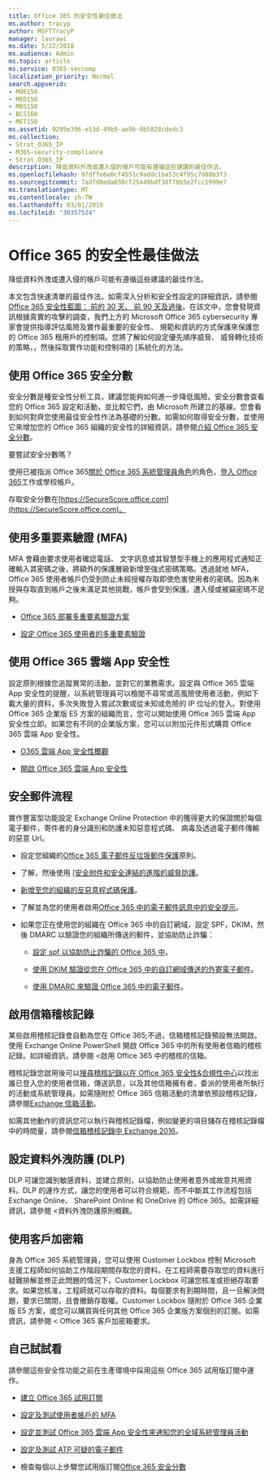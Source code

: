 ```yaml
---
title: Office 365 的安全性最佳做法
ms.author: tracyp
author: MSFTTracyP
manager: laurawi
ms.date: 5/22/2018
ms.audience: Admin
ms.topic: article
ms.service: O365-seccomp
localization_priority: Normal
search.appverid:
- MOE150
- MED150
- MBS150
- BCS160
- MET150
ms.assetid: 9295e396-e53d-49b9-ae9b-0b5828cdedc3
ms.collection:
- Strat_O365_IP
- M365-security-compliance
- Strat_O365_IP
description: 降低資料外洩或遭入侵的帳戶可能有遵循這些建議的最佳作法。
ms.openlocfilehash: 97dffe6e0cf4551c9addc1ba53c4f95c7d88b3f3
ms.sourcegitcommit: 7adfd8eda038cf25449bdf3df78b5e2fcc1999e7
ms.translationtype: MT
ms.contentlocale: zh-TW
ms.lasthandoff: 03/01/2019
ms.locfileid: "30357524"
---
```

# <a name="security-best-practices-for-office-365"></a>Office 365 的安全性最佳做法

降低資料外洩或遭入侵的帳戶可能有遵循這些建議的最佳作法。
  
本文包含快速清單的最佳作法。如需深入分析和安全性設定的詳細資訊，請參閱[Office 365 安全性藍圖： 前的 30 天、 前 90 天及過後](security-roadmap.md)。在該文中，您會發現資訊根據真實的攻擊的調查，我們上方的 Microsoft Office 365 cybersecurity 專家會提供指導評估風險及實作最重要的安全性、 規範和資訊的方式保護來保護您的 Office 365 租用戶的控制項。您將了解如何設定優先順序威脅、 威脅轉化技術的策略，，然後採取實作功能和控制項的 [系統化的方法。
  
## <a name="use-office-365-secure-score"></a>使用 Office 365 安全分數

安全分數是種安全性分析工具，建議您能夠如何進一步降低風險。安全分數會查看您的 Office 365 設定和活動，並比較它們，由 Microsoft 所建立的基線。您會看到如何對齊您使用最佳安全性作法為基礎的分數。如需如何取得安全分數，並使用它來增加您的 Office 365 組織的安全性的詳細資訊，請參閱[介紹 Office 365 安全分數](office-365-secure-score.md)。
  
要嘗試安全分數嗎？
  
使用已被指派 Office 365[關於 Office 365 系統管理員角色](https://support.office.com/article/da585eea-f576-4f55-a1e0-87090b6aaa9d)的角色，[登入 Office 365](https://www.office.com/signin)工作或學校帳戶。
  
存取安全分數在[https://SecureScore.office.com](https://SecureScore.office.com)。
  
## <a name="use-multi-factor-authentication-mfa"></a>使用多重要素驗證 (MFA)

MFA 會藉由要求使用者確認電話、 文字訊息或其智慧型手機上的應用程式通知正確輸入其密碼之後，將額外的保護層級新增至強式密碼策略。透過就地 MFA，Office 365 使用者帳戶仍受到防止未經授權存取即使危害使用者的密碼。因為未授與存取直到帳戶之後未滿足其他挑戰，帳戶會受到保護。遭入侵或被竊密碼不足夠。
  
- [Office 365 部署多重要素驗證方案](https://support.office.com/article/043807b2-21db-4d5c-b430-c8a6dee0e6ba)

- [設定 Office 365 使用者的多重要素驗證](https://support.office.com/article/8f0454b2-f51a-4d9c-bcde-2c48e41621c6)

## <a name="use-office-365-cloud-app-security"></a>使用 Office 365 雲端 App 安全性

設定原則根據您追蹤異常的活動，並對它的業務需求。設定與 Office 365 雲端 App 安全性的提醒，以系統管理員可以檢閱不尋常或高風險使用者活動，例如下載大量的資料，多次失敗登入嘗試次數或從未知或危險的 IP 位址的登入。對使用 Office 365 企業版 E5 方案的組織而言，您可以開始使用 Office 365 雲端 App 安全性立即。如果您有不同的企業版方案，您可以以附加元件形式購買 Office 365 雲端 App 安全性。
  
- [O365 雲端 App 安全性概觀](office-365-cas-overview.md)

- [開啟 Office 365 雲端 App 安全性](turn-on-office-365-cas.md)

## <a name="secure-mail-flow"></a>安全郵件流程

實作豐富型功能設定 Exchange Online Protection 中的獲得更大的保證關於每個電子郵件，寄件者的身分識別和防護未知惡意程式碼、 病毒及透過電子郵件傳輸的惡意 Url。
  
- 設定您組織的[Office 365 電子郵件反垃圾郵件保護](anti-spam-protection.md)原則。

- 了解，然後使用 [[安全附件和安全連結的進階的威脅防護](https://technet.microsoft.com/library/mt148491.aspx)。

- [新增至您的組織的反惡意程式碼保護](https://technet.microsoft.com/en-us/library/jj200669%28v=exchg.150%29.aspx)。

- 了解並為您的使用者啟用[Office 365 中的電子郵件訊息中的安全提示](safety-tips-in-office-365.md)。

- 如果您正在使用您的組織在 Office 365 中的自訂網域，設定 SPF，DKIM，然後 DMARC 以驗證您的組織所傳送的郵件，並協助防止詐騙：

  - [設定 spf 以協助防止詐騙的 Office 365 中](https://docs.microsoft.com/office365/SecurityCompliance/set-up-spf-in-office-365-to-help-prevent-spoofing)。

  - [使用 DKIM 驗證從您在 Office 365 中的自訂網域傳送的外寄電子郵件](https://docs.microsoft.com/office365/SecurityCompliance/set-up-spf-in-office-365-to-help-prevent-spoofing)。

  - [使用 DMARC 來驗證 Office 365 中的電子郵件](https://technet.microsoft.com/library/mt734386%28v=exchg.150%29.aspx)。

## <a name="enable-mailbox-audit-logging"></a>啟用信箱稽核記錄

某些啟用稽核記錄會自動為您在 Office 365;不過，信箱稽核記錄預設無法開啟。使用 Exchange Online PowerShell 開啟 Office 365 中的所有使用者信箱的稽核記錄。如詳細資訊，請參閱 <<c0>啟用 Office 365 中的稽核的信箱。
  
稽核記錄您啟用後可以[搜尋稽核記錄以在 Office 365 安全性&amp;合規性中心](search-the-audit-log-in-security-and-compliance.md)以找出誰已登入您的使用者信箱，傳送訊息，以及其他信箱擁有者，委派的使用者所執行的活動或系統管理員。如需隨附於 Office 365 信箱活動的清單依預設稽核記錄，請參閱[Exchange 信箱活動](search-the-audit-log-in-security-and-compliance.md#exchange-mailbox-activities)。
  
如需其他動作的資訊您可以執行與稽核記錄檔，例如變更的項目儲存在稽核記錄檔中的時間量，請參閱[信箱稽核記錄中 Exchange 2016](https://technet.microsoft.com/en-us/library/ff459237%28v=exchg.160%29.aspx)。
  
## <a name="configure-data-loss-prevention-dlp"></a>設定資料外洩防護 (DLP)

DLP 可讓您識別敏感資料，並建立原則，以協助防止使用者意外或故意共用資料。DLP 的運作方式，讓您的使用者可以符合規範，而不中斷其工作流程包括 Exchange Online、 SharePoint Online 和 OneDrive 的 Office 365。如需詳細資訊，請參閱 <<c0>資料外洩防護原則概觀。
  
## <a name="use-customer-lockbox"></a>使用客戶加密箱

身為 Office 365 系統管理員，您可以使用 Customer Lockbox 控制 Microsoft 支援工程師如何協助工作階段期間存取您的資料。在工程師需要存取您的資料進行疑難排解並修正此問題的情況下，Customer Lockbox 可讓您核准或拒絕存取要求。如果您核准，工程師就可以存取的資料。每個要求有到期時間，且一旦解決問題，要求已關閉，且會撤銷存取權。Customer Lockbox 隨附於 Office 365 企業版 E5 方案，或您可以購買與任何其他 Office 365 企業版方案個別的訂閱。如需資訊，請參閱 < <b0>Office 365 客戶加密箱要求</b0>。
  
## <a name="try-it-yourself"></a>自己試試看
<a name="SecureScore"> </a>

請參閱這些安全性功能之前在生產環境中採用這些 Office 365 試用版訂閱中運作。
  
- [建立 Office 365 試用訂閱](https://technet.microsoft.com/library/mt736406.aspx)

- [設定及測試使用者帳戶的 MFA](https://technet.microsoft.com/library/mt492459.aspx)

- [設定並測試 Office 365 雲端 App 安全性來通知您的全域系統管理員活動](https://technet.microsoft.com/library/mt757250.aspx)

- [設定及測試 ATP 可疑的電子郵件](https://technet.microsoft.com/library/mt490479.aspx)

- 檢查每個以上步驟您試用版訂閱[Office 365 安全分數](https://securescore.office.com/)